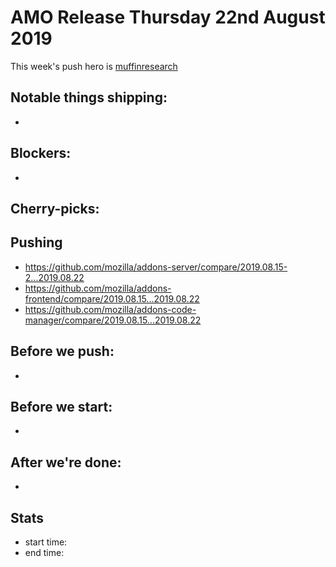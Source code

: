 # AMO Release Thursday 22nd August 2019

This week's push hero is [muffinresearch](https://github.com/muffinresearch)

## Notable things shipping:

*

## Blockers:

*

## Cherry-picks:


## Pushing

- https://github.com/mozilla/addons-server/compare/2019.08.15-2...2019.08.22
- https://github.com/mozilla/addons-frontend/compare/2019.08.15...2019.08.22
- https://github.com/mozilla/addons-code-manager/compare/2019.08.15...2019.08.22

## Before we push:

* 

## Before we start:

*

## After we're done:

* 

## Stats

- start time:
- end time:
